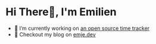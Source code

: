 # Hi There👋, I'm Emilien

- 🔭 I’m currently working on [an open source time tracker](https://github.com/emilien-jegou/time-tracker)
- 📝 Checkout my blog on [emje.dev](emje.dev)